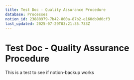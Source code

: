 ```yaml
---
title: Test Doc - Quality Assurance Procedure
database: Processes
notion_id: 23880979-7b42-800a-87b2-e160db9d0cf3
last_updated: 2025-07-29T03:21:35.733Z
---
```


# Test Doc - Quality Assurance Procedure


This is a test to see if notion-backup works

